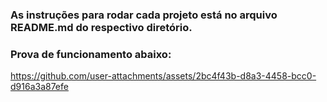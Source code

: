 ### As instruções para rodar cada projeto está no arquivo README.md do respectivo diretório.

### Prova de funcionamento abaixo:


https://github.com/user-attachments/assets/2bc4f43b-d8a3-4458-bcc0-d916a3a87efe

